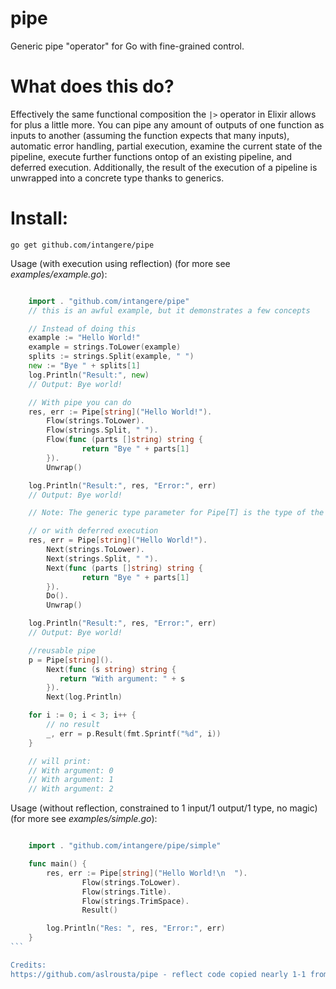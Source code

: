 # pipe
Generic pipe "operator" for Go with fine-grained control.

# What does this do?    
Effectively the same functional composition the `|>` operator in Elixir allows for plus a little more. You can pipe any amount of outputs of one function as inputs to another (assuming the function expects that many inputs), automatic error handling, partial execution, examine the current state of the pipeline, execute further functions ontop of an existing pipeline, and deferred execution. Additionally, the result of the execution of a pipeline is unwrapped into a concrete type thanks to generics.

# Install: 
```` 
go get github.com/intangere/pipe 
````    

Usage (with execution using reflection)  (for more see *examples/example.go*): 
````go

    import . "github.com/intangere/pipe"
    // this is an awful example, but it demonstrates a few concepts

    // Instead of doing this
    example := "Hello World!"
    example = strings.ToLower(example)
    splits := strings.Split(example, " ")
    new := "Bye " + splits[1]
    log.Println("Result:", new)
    // Output: Bye world!

    // With pipe you can do
    res, err := Pipe[string]("Hello World!").
        Flow(strings.ToLower).
        Flow(strings.Split, " ").
        Flow(func (parts []string) string {
                return "Bye " + parts[1]
        }).
        Unwrap()

    log.Println("Result:", res, "Error:", err)
    // Output: Bye world!

    // Note: The generic type parameter for Pipe[T] is the type of the result from your pipeline

    // or with deferred execution
    res, err = Pipe[string]("Hello World!").
        Next(strings.ToLower).
        Next(strings.Split, " ").
        Next(func (parts []string) string {
                return "Bye " + parts[1]
        }).
        Do().
        Unwrap()

    log.Println("Result:", res, "Error:", err)
    // Output: Bye world!

    //reusable pipe
    p = Pipe[string]().
        Next(func (s string) string {
           return "With argument: " + s
        }).
        Next(log.Println)

    for i := 0; i < 3; i++ {
        // no result
        _, err = p.Result(fmt.Sprintf("%d", i))
    }

    // will print:
    // With argument: 0
    // With argument: 1
    // With argument: 2

````

Usage (without reflection, constrained to 1 input/1 output/1 type, no magic)  (for more see *examples/simple.go*): 
````go

    import . "github.com/intangere/pipe/simple"

    func main() {
        res, err := Pipe[string]("Hello World!\n  ").
                Flow(strings.ToLower).
                Flow(strings.Title).
                Flow(strings.TrimSpace).
                Result()

        log.Println("Res: ", res, "Error:", err)
    }
```    

Credits:   
https://github.com/aslrousta/pipe - reflect code copied nearly 1-1 from here
